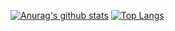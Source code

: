 [![Anurag's github stats](https://github-readme-stats.vercel.app/api?username=TtTRz&count_private=true&show_icons=true&include_all_commits=false)](https://github.com/anuraghazra/github-readme-stats)
[![Top Langs](https://github-readme-stats.vercel.app/api/top-langs/?username=TtTRz&layout=compact&count_private=true)](https://github.com/anuraghazra/github-readme-stats)

